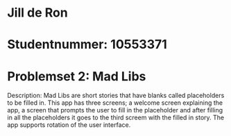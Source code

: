 # Jill de Ron
# Studentnummer: 10553371   
# Problemset 2: Mad Libs

Description: Mad Libs are short stories that have blanks called placeholders to be filled in. This app has three screens; a welcome screen explaining the app, a screen that prompts the user to fill in the placeholder and after filling in all the placeholders it goes to the third screem with the filled in story. The app supports rotation of the user interface. 
